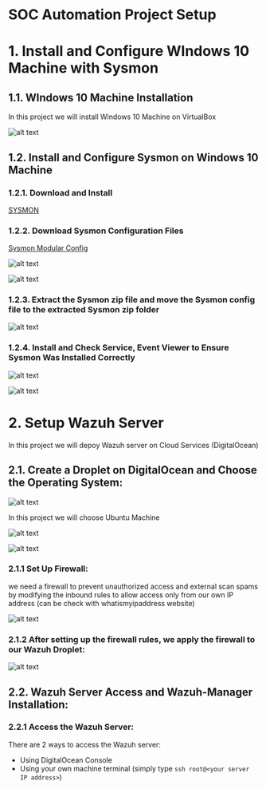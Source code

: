 # **SOC Automation Project Setup**

# **1. Install and Configure WIndows 10 Machine with Sysmon**
## **1.1. WIndows 10 Machine Installation**

In this project we will install Windows 10 Machine on VirtualBox

![alt text](<../images/Windows 10 Machine.png>)

## **1.2. Install and Configure Sysmon on Windows 10 Machine**

### **1.2.1. Download and Install** 
[SYSMON](https://learn.microsoft.com/en-us/sysinternals/downloads/sysmon)

### **1.2.2. Download Sysmon Configuration Files** 
[Sysmon Modular Config](https://github.com/olafhartong/sysmon-modular)

![alt text](<../images/Sysmon Modular Config 1.png>)

![alt text](<../images/Sysmon Modular Config 2.png>)

### **1.2.3. Extract the Sysmon zip file and move the Sysmon config file to the extracted Sysmon zip folder** 

![alt text](<../images/Extract Sysmon.png>)

### **1.2.4. Install and Check Service, Event Viewer to Ensure Sysmon Was Installed Correctly** 

![alt text](<../images/Event Viewer.png>)

![alt text](../images/Services.png)

# **2. Setup Wazuh Server**

In this project we will depoy Wazuh server on Cloud Services (DigitalOcean)

## **2.1. Create a Droplet on DigitalOcean and Choose the Operating System:**

![alt text](<../images/Wazuh Droplet 1.png>)

In this project we will choose Ubuntu Machine

![alt text](<../images/Wazuh Droplet 2.png>)

![alt text](<../images/Wazuh Droplet 3.png>)

### **2.1.1 Set Up Firewall:**
we need a firewall to prevent unauthorized access and external scan spams by modifying the inbound rules to allow access only from our own IP address (can be check with whatismyipaddress website)

![alt text](<../images/DigitalOcean Firewall 1.png>)

### **2.1.2 After setting up the firewall rules, we apply the firewall to our Wazuh Droplet:**

![alt text](<../images/DigitalOcean Firewall 2.png>)

## **2.2. Wazuh Server Access and Wazuh-Manager Installation:**

### **2.2.1 Access the Wazuh Server:**
There are 2 ways to access the Wazuh server:
- Using DigitalOcean Console
- Using your own machine terminal (simply type `ssh root@<your server IP address>`)

